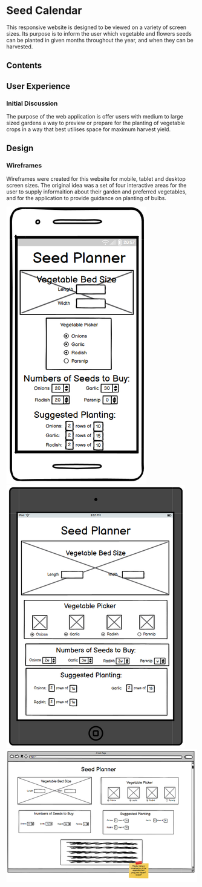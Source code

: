 # Seed Calendar

This responsive website is designed to be viewed on a variety of screen sizes. Its purpose is to inform the user which vegetable and flowers seeds can be planted in given months throughout the year, and when they can be harvested.

## Contents

## User Experience
### Initial Discussion
The purpose of the web application is offer users with medium to large sized gardens a way to preview or prepare for the planting of vegetable crops in a way that best utilises space for maximum harvest yield.

## Design
### Wireframes
Wireframes were created for this website for mobile, tablet and desktop screen sizes. The original idea was a set of four interactive areas for the user to supply informaition about their garden and preferred vegetables, and for the application to provide guidance on planting of bulbs.

![Balsamiq Wireframe for Mobile](assets/images/readme/wireframe-mobile.png)
![Balsamiq Wireframe for Tablet](assets/images/readme/wireframe-tablet.png)
![Balsamiq Wireframe for Desktop](assets/images/readme/wireframe-desktop.png)